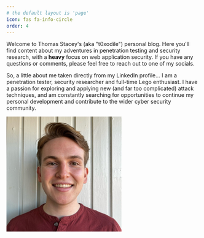 ```yaml
---
# the default layout is 'page'
icon: fas fa-info-circle
order: 4
---
```


Welcome to Thomas Stacey's (aka "t0xodile") personal blog. Here you'll find content about my adventures in penetration testing and security research, with a **heavy** focus on web application security. If you have any questions or comments, please feel free to reach out to one of my socials. 


So, a little about me taken directly from my LinkedIn profile... I am a penetration tester, security researcher and full-time Lego enthusiast. I have a passion for exploring and applying new (and far too complicated) attack techniques, and am constantly searching for opportunities to continue my personal development and contribute to the wider cyber security community.

<img src="../assets/me.jfif" alt="me" width="300" height="300">
